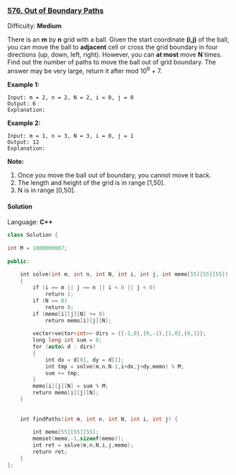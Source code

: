 ### [576\. Out of Boundary Paths](https://leetcode.com/problems/out-of-boundary-paths/)

Difficulty: **Medium**


There is an **m** by **n** grid with a ball. Given the start coordinate **(i,j)** of the ball, you can move the ball to **adjacent** cell or cross the grid boundary in four directions (up, down, left, right). However, you can **at most** move **N** times. Find out the number of paths to move the ball out of grid boundary. The answer may be very large, return it after mod 10<sup>9</sup> + 7.

**Example 1:**

```
Input: m = 2, n = 2, N = 2, i = 0, j = 0
Output: 6
Explanation:

```

**Example 2:**

```
Input: m = 1, n = 3, N = 3, i = 0, j = 1
Output: 12
Explanation:

```

**Note:**

1.  Once you move the ball out of boundary, you cannot move it back.
2.  The length and height of the grid is in range [1,50].
3.  N is in range [0,50].


#### Solution

Language: **C++**

```c++
class Solution {
​
int M = 1000000007;  
​
public:
    
    int solve(int m, int n, int N, int i, int j, int memo[55][55][55])
    {
        if (i == m || j == n || i < 0 || j < 0)
            return 1;
        if (N == 0)
            return 0;
        if (memo[i][j][N] >= 0)
            return memo[i][j][N];
        
        vector<vector<int>> dirs = {{-1,0},{0,-1},{1,0},{0,1}};
        long long int sum = 0;
        for (auto& d : dirs)
        {
            int dx = d[0], dy = d[1];
            int tmp = solve(m,n,N-1,i+dx,j+dy,memo) % M;
            sum += tmp;
        }
        memo[i][j][N] = sum % M;
        return memo[i][j][N];
    }
    
    
    int findPaths(int m, int n, int N, int i, int j) {
        
        int memo[55][55][55];
        memset(memo,-1,sizeof(memo));
        int ret = solve(m,n,N,i,j,memo);
        return ret;
    }
};
```
